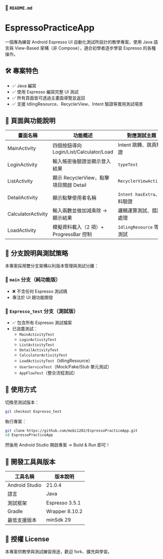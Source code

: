 



### 📘 `README.md`


# EspressoPracticeApp

一個專為練習 Android Espresso UI 自動化測試所設計的教學專案，使用 Java 語言與 View-Based 架構（非 Compose），適合初學者逐步學習 Espresso 的各種操作。



## 🛠 專案特色

- ✅ Java 編寫
- ✅ 使用 Espresso 編寫完整 UI 測試
- ✅ 所有頁面皆可透過主畫面導覽並返回
- ✅ 支援 IdlingResource、RecyclerView、Intent 驗證等實用測試場景


## 📱 頁面與功能說明

| 畫面名稱            | 功能概述                                  | 對應測試主題                     |
|---------------------|-------------------------------------------|----------------------------------|
| MainActivity         | 四個按鈕導向 Login/List/Calculator/Load   | Intent 跳轉、跳頁驗證             |
| LoginActivity        | 輸入帳密後驗證並顯示登入結果             | `typeText`       |
| ListActivity         | 顯示 RecyclerView，點擊項目開啟 Detail   | `RecyclerViewActions`    |
| DetailActivity       | 顯示點擊使用者名稱                       | `Intent hasExtra`、資料驗證      |
| CalculatorActivity   | 輸入兩數並做加減乘除 → 顯示結果          | 邏輯運算測試、錯誤處理           |
| LoadActivity         | 模擬資料載入（2 項）+ ProgressBar 控制   | `IdlingResource` 等待測試        |



## 🧪 分支說明與測試策略

本專案採用雙分支架構以利版本管理與測試分離：

### 🔵 `main` 分支（純功能版）
- ❌ 不含任何 Espresso 測試碼
- 專注於 UI 跟功能開發

### 🧪 `Expresso_test` 分支（測試版）
- ✅ 包含所有 Espresso 測試檔案
- 已涵蓋測試：
  - `MainActivityTest`
  - `LoginActivityTest`
  - `ListActivityTest`
  - `DetailActivityTest`
  - `CalculatorActivityTest`
  - `LoadActivityTest`（IdlingResource）
  - `UserServiceTest`（Mock/Fake/Stub 單元測試）
  - `AppFlowTest`（整合流程測試）



## 🚀 使用方式

切換至測試版本：

```bash
git checkout Expresso_test
```

執行專案：

```bash
git clone https://github.com/mobi1202/EspressoPracticeApp.git
cd EspressoPracticeApp
```

然後用 Android Studio 開啟專案 → Build & Run 即可！



## 🧰 開發工具與版本

| 工具名稱       | 版本說明         |
|----------------|------------------|
| Android Studio | 21.0.4       |
| 語言           | Java             |
| 測試框架       | Espresso 3.5.1   |
| Gradle         | Wrapper 8.10.2      |
| 最低支援版本   | minSdk 29        |



## 📄 授權 License

本專案供教學與測試練習用途，歡迎 fork、擴充與學習。





